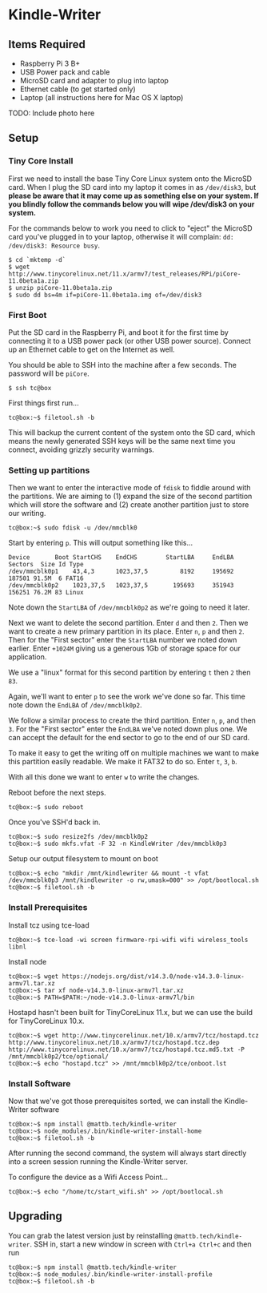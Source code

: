 # Kindle-Writer

## Items Required

- Raspberry Pi 3 B+
- USB Power pack and cable
- MicroSD card and adapter to plug into laptop
- Ethernet cable (to get started only)
- Laptop (all instructions here for Mac OS X laptop)

TODO: Include photo here

## Setup

### Tiny Core Install

First we need to install the base Tiny Core Linux system onto the MicroSD card. When I plug the SD card into my laptop it comes in as `/dev/disk3`, but **please be aware that it may come up as something else on your system. If you blindly follow the commands below you will wipe /dev/disk3 on your system.**

For the commands below to work you need to click to "eject" the MicroSD card you've plugged in to your laptop, otherwise it will complain: `dd: /dev/disk3: Resource busy`.

```
$ cd `mktemp -d`
$ wget http://www.tinycorelinux.net/11.x/armv7/test_releases/RPi/piCore-11.0beta1a.zip
$ unzip piCore-11.0beta1a.zip
$ sudo dd bs=4m if=piCore-11.0beta1a.img of=/dev/disk3
```

### First Boot

Put the SD card in the Raspberry Pi, and boot it for the first time by connecting it to a USB power pack (or other USB power source). Connect up an Ethernet cable to get on the Internet as well.

You should be able to SSH into the machine after a few seconds. The password will be `piCore`.

```
$ ssh tc@box
```

First things first run...

```
tc@box:~$ filetool.sh -b
```

This will backup the current content of the system onto the SD card, which means the newly generated SSH keys will be the same next time you connect, avoiding grizzly security warnings.

### Setting up partitions

Then we want to enter the interactive mode of `fdisk` to fiddle around with the partitions. We are aiming to (1) expand the size of the second partition which will store the software and (2) create another partition just to store our writing.

```
tc@box:~$ sudo fdisk -u /dev/mmcblk0
```

Start by entering `p`. This will output something like this...

```
Device       Boot StartCHS    EndCHS        StartLBA     EndLBA    Sectors  Size Id Type
/dev/mmcblk0p1    43,4,3      1023,37,5         8192     195692     187501 91.5M  6 FAT16
/dev/mmcblk0p2    1023,37,5   1023,37,5       195693     351943     156251 76.2M 83 Linux
```

Note down the `StartLBA` of `/dev/mmcblk0p2` as we're going to need it later.

Next we want to delete the second partition. Enter `d` and then `2`. Then we want to create a new primary partition in its place. Enter `n`, `p` and then `2`. Then for the "First sector" enter the `StartLBA` number we noted down earlier. Enter `+1024M` giving us a generous 1Gb of storage space for our application.

We use a "linux" format for this second partition by entering `t` then `2` then `83`.

Again, we'll want to enter `p` to see the work we've done so far. This time note down the `EndLBA` of `/dev/mmcblk0p2`.

We follow a similar process to create the third partition. Enter `n`, `p`, and then `3`. For the "First sector" enter the `EndLBA` we've noted down plus one. We can accept the default for the end sector to go to the end of our SD card.

To make it easy to get the writing off on multiple machines we want to make this partition easily readable. We make it FAT32 to do so. Enter `t`, `3`, `b`.

With all this done we want to enter `w` to write the changes.

Reboot before the next steps.

```
tc@box:~$ sudo reboot
```

Once you've SSH'd back in.

```
tc@box:~$ sudo resize2fs /dev/mmcblk0p2
tc@box:~$ sudo mkfs.vfat -F 32 -n KindleWriter /dev/mmcblk0p3
```

Setup our output filesystem to mount on boot

```
tc@box:~$ echo "mkdir /mnt/kindlewriter && mount -t vfat /dev/mmcblk0p3 /mnt/kindlewriter -o rw,umask=000" >> /opt/bootlocal.sh
tc@box:~$ filetool.sh -b
```

### Install Prerequisites

Install tcz using tce-load

```
tc@box:~$ tce-load -wi screen firmware-rpi-wifi wifi wireless_tools libnl
```

Install node

```
tc@box:~$ wget https://nodejs.org/dist/v14.3.0/node-v14.3.0-linux-armv7l.tar.xz
tc@box:~$ tar xf node-v14.3.0-linux-armv7l.tar.xz
tc@box:~$ PATH=$PATH:~/node-v14.3.0-linux-armv7l/bin
```

Hostapd hasn't been built for TinyCoreLinux 11.x, but we can use the build for TinyCoreLinux 10.x.

```
tc@box:~$ wget http://www.tinycorelinux.net/10.x/armv7/tcz/hostapd.tcz http://www.tinycorelinux.net/10.x/armv7/tcz/hostapd.tcz.dep http://www.tinycorelinux.net/10.x/armv7/tcz/hostapd.tcz.md5.txt -P /mnt/mmcblk0p2/tce/optional/
tc@box:~$ echo "hostapd.tcz" >> /mnt/mmcblk0p2/tce/onboot.lst
```

### Install Software

Now that we've got those prerequisites sorted, we can install the Kindle-Writer software

```
tc@box:~$ npm install @mattb.tech/kindle-writer
tc@box:~$ node_modules/.bin/kindle-writer-install-home
tc@box:~$ filetool.sh -b
```

After running the second command, the system will always start directly into a screen session running the Kindle-Writer server.

To configure the device as a Wifi Access Point...

```
tc@box:~$ echo "/home/tc/start_wifi.sh" >> /opt/bootlocal.sh
```

## Upgrading

You can grab the latest version just by reinstalling `@mattb.tech/kindle-writer`. SSH in, start a new window in screen with `Ctrl+a Ctrl+c` and then run

```
tc@box:~$ npm install @mattb.tech/kindle-writer
tc@box:~$ node_modules/.bin/kindle-writer-install-profile
tc@box:~$ filetool.sh -b
```
